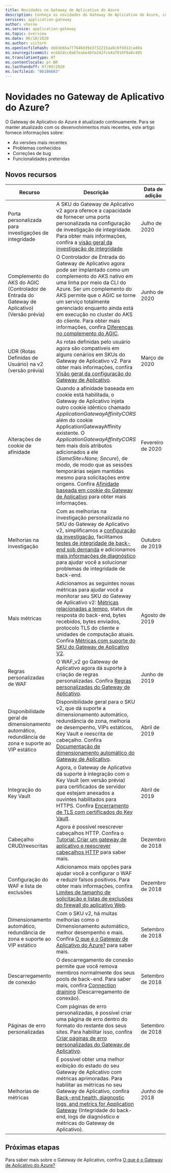 ```yaml
---
title: Novidades no Gateway de Aplicativo do Azure
description: Conheça as novidades do Gateway de Aplicativo do Azure, como as últimas notas sobre a versão, problemas conhecidos, correções de bug, funcionalidades preteridas e alterações futuras.
services: application-gateway
author: vhorne
ms.service: application-gateway
ms.topic: overview
ms.date: 06/10/2020
ms.author: victorh
ms.openlocfilehash: ebb3e6ba777646d39e3732215aa6c8fdd12ca40a
ms.sourcegitcommit: ec682dcc0a67eabe4bfe242fce4a7019f0a8c405
ms.translationtype: HT
ms.contentlocale: pt-BR
ms.lasthandoff: 07/09/2020
ms.locfileid: "86186683"
---
```

# <a name="whats-new-in-azure-application-gateway"></a>Novidades no Gateway de Aplicativo do Azure?

O Gateway de Aplicativo do Azure é atualizado continuamente. Para se manter atualizado com os desenvolvimentos mais recentes, este artigo fornece informações sobre:

- As versões mais recentes
- Problemas conhecidos
- Correções de bug
- Funcionalidades preteridas

## <a name="new-features"></a>Novos recursos

|Recurso  |Descrição  |Data de adição  |
|---------|---------|---------|
| Porta personalizada para investigações de integridade | A SKU do Gateway de Aplicativo v2 agora oferece a capacidade de fornecer uma porta personalizada na configuração de investigação de integridade. Para obter mais informações, confira a [visão geral da investigação de integridade](application-gateway-probe-overview.md) | Julho de 2020
| Complemento do AKS do AGIC (Controlador de Entrada do Gateway de Aplicativo) (Versão prévia) |O Controlador de Entrada do Gateway de Aplicativo agora pode ser implantado como um complemento do AKS nativo em uma linha por meio da CLI do Azure. Ser um complemento do AKS permite que o AGIC se torne um serviço totalmente gerenciado enquanto ainda está em execução no cluster do AKS do cliente. Para obter mais informações, confira [Diferenças no complemento do AGIC](ingress-controller-overview.md#difference-between-helm-deployment-and-aks-add-on). |Junho de 2020 |
| UDR (Rotas Definidas de Usuário) na v2 (versão prévia) |As rotas definidas pelo usuário agora são compatíveis em alguns cenários em SKUs do Gateway de Aplicativo v2. Para obter mais informações, confira [Visão geral da configuração do Gateway de Aplicativo](configuration-overview.md#user-defined-routes-supported-on-the-application-gateway-subnet). |Março de 2020 |
|Alterações de cookie de afinidade |Quando a afinidade baseada em cookie está habilitada, o Gateway de Aplicativo injeta outro cookie idêntico chamado *ApplicationGatewayAffinityCORS* além do cookie ApplicationGatewayAffinity existente. O *ApplicationGatewayAffinityCORS* tem mais dois atributos adicionados a ele (*SameSite=None; Secure*), de modo, de modo que as sessões temporárias sejam mantidas mesmo para solicitações entre origens. Confira [Afinidade baseada em cookie do Gateway de Aplicativo](configuration-overview.md#cookie-based-affinity) para obter mais informações. |Fevereiro de 2020 |
|Melhorias na investigação |Com as melhorias na investigação personalizada no SKU do Gateway de Aplicativo v2, simplificamos a [configuração da investigação](https://docs.microsoft.com/azure/application-gateway/application-gateway-create-probe-portal#create-probe-for-application-gateway-v2-sku), facilitamos [testes de integridade de back-end sob demanda](https://docs.microsoft.com/azure/application-gateway/application-gateway-create-probe-portal#test-backend-health-with-the-probe) e adicionamos [mais informações de diagnóstico](https://docs.microsoft.com/azure/application-gateway/application-gateway-backend-health-troubleshooting#error-messages) para ajudar você a solucionar problemas de integridade de back-end.  |Outubro de 2019 |
|Mais métricas |Adicionamos as seguintes novas métricas para ajudar você a monitorar seu SKU do Gateway de Aplicativo v2: [Métricas relacionadas a tempo](https://docs.microsoft.com/azure/application-gateway/application-gateway-metrics#timing-metrics), status de resposta do back-end, bytes recebidos, bytes enviados, protocolo TLS do cliente e unidades de computação atuais. Confira [Métricas com suporte do SKU do Gateway de Aplicativo V2](https://docs.microsoft.com/azure/application-gateway/application-gateway-metrics#metrics-supported-by-application-gateway-v2-sku). |Agosto de 2019 |
|Regras personalizadas de WAF |O WAF_v2 go Gateway de Aplicativo agora dá suporte à criação de regras personalizadas. Confira [Regras personalizadas do Gateway de Aplicativo](custom-waf-rules-overview.md). |Junho de 2019 |
|Disponibilidade geral de dimensionamento automático, redundância de zona e suporte ao VIP estático |Disponibilidade geral para o SKU v2, que dá suporte a dimensionamento automático, redundância de zona, melhoria de desempenho, VIPs estáticos, Key Vault e reescrita de cabeçalho. Confira [Documentação de dimensionamento automático do Gateway de Aplicativo](application-gateway-autoscaling-zone-redundant.md). |Abril de 2019 |
|Integração do Key Vault |Agora, o Gateway de Aplicativo dá suporte à integração com o Key Vault (em versão prévia) para certificados de servidor que estejam anexados a ouvintes habilitados para HTTPS. Confira [Encerramento de TLS com certificados do Key Vault](key-vault-certs.md). |Abril de 2019 |
|Cabeçalho CRUD/reescritas     |Agora é possível reescrever cabeçalhos HTTP. Confira o [Tutorial: Criar um gateway de aplicativo e reescrever cabeçalhos HTTP](tutorial-http-header-rewrite-powershell.md) para saber mais.|Dezembro de 2018|
|Configuração do WAF e lista de exclusões     |Adicionamos mais opções para ajudar você a configurar o WAF e reduzir falsos positivos. Para obter mais informações, confira [Limites de tamanho de solicitação e listas de exclusões do firewall do aplicativo Web](application-gateway-waf-configuration.md).|Dezembro de 2018|
|Dimensionamento automático, redundância de zona e suporte ao VIP estático      |Com o SKU v2, há muitas melhorias como o Dimensionamento automático, melhor desempenho e mais. Confira [O que é o Gateway de Aplicativo do Azure?](overview.md) para saber mais.|Setembro de 2018|
|Descarregamento de conexão     |O descarregamento de conexão permite que você remova membros normalmente dos seus pools de back-end. Para saber mais, confira [Connection draining](features.md#connection-draining) (Descarregamento de conexão).|Setembro de 2018|
|Páginas de erro personalizadas     |Com páginas de erro personalizadas, é possível criar uma página de erro dentro do formato do restante dos seus sites. Para habilitar isso, confira [Criar páginas de erro personalizadas do Gateway de Aplicativo](custom-error.md).|Setembro de 2018|
|Melhorias de métricas     |É possível obter uma melhor exibição do estado do seu Gateway de Aplicativo com métricas aprimoradas. Para habilitar as métricas no seu Gateway de Aplicativo, confira [Back-end health, diagnostic logs, and metrics for Application Gateway](application-gateway-diagnostics.md) (Integridade do back-end, logs de diagnóstico e métricas do Gateway de Aplicativo).|Junho de 2018|

## <a name="next-steps"></a>Próximas etapas

Para saber mais sobre o Gateway de Aplicativo, confira [O que é o Gateway de Aplicativo do Azure?](overview.md)
